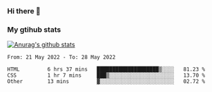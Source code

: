 ### Hi there 👋

### My gtihub stats

[![Anurag's github stats](https://github-readme-stats.vercel.app/api?username=gaozhidong)](https://github.com/gaozhidong/github-readme-stats)

<!--START_SECTION:waka-->

```text
From: 21 May 2022 - To: 28 May 2022

HTML         6 hrs 37 mins   ████████████████████▒░░░░   81.23 %
CSS          1 hr 7 mins     ███▒░░░░░░░░░░░░░░░░░░░░░   13.70 %
Other        13 mins         ▓░░░░░░░░░░░░░░░░░░░░░░░░   02.72 %
```

<!--END_SECTION:waka-->